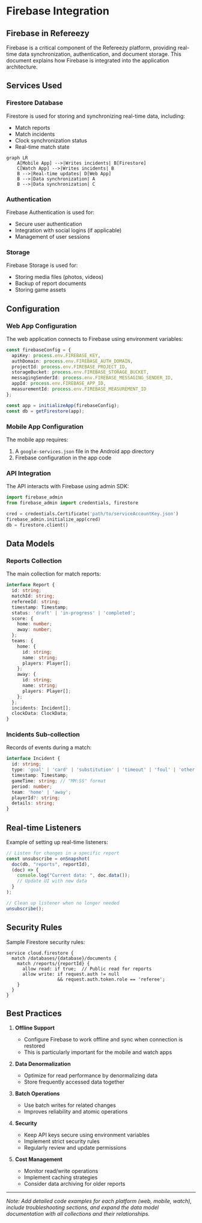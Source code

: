 # Firebase Integration

## Firebase in Refereezy

Firebase is a critical component of the Refereezy platform, providing real-time data synchronization, authentication, and document storage. This document explains how Firebase is integrated into the application architecture.

## Services Used

### Firestore Database

Firestore is used for storing and synchronizing real-time data, including:

- Match reports
- Match incidents
- Clock synchronization status
- Real-time match state

```mermaid
graph LR
    A[Mobile App] -->|Writes incidents| B[Firestore]
    C[Watch App] -->|Writes incidents| B
    B -->|Real-time updates| D[Web App]
    B -->|Data synchronization| A
    B -->|Data synchronization| C
```

### Authentication

Firebase Authentication is used for:

- Secure user authentication
- Integration with social logins (if applicable)
- Management of user sessions

### Storage

Firebase Storage is used for:

- Storing media files (photos, videos)
- Backup of report documents
- Storing game assets

## Configuration

### Web App Configuration

The web application connects to Firebase using environment variables:

```typescript
const firebaseConfig = {
  apiKey: process.env.FIREBASE_KEY,
  authDomain: process.env.FIREBASE_AUTH_DOMAIN,
  projectId: process.env.FIREBASE_PROJECT_ID,
  storageBucket: process.env.FIREBASE_STORAGE_BUCKET,
  messagingSenderId: process.env.FIREBASE_MESSAGING_SENDER_ID,
  appId: process.env.FIREBASE_APP_ID,
  measurementId: process.env.FIREBASE_MEASUREMENT_ID
};

const app = initializeApp(firebaseConfig);
const db = getFirestore(app);
```

### Mobile App Configuration

The mobile app requires:

1. A `google-services.json` file in the Android app directory
2. Firebase configuration in the app code

### API Integration

The API interacts with Firebase using admin SDK:

```python
import firebase_admin
from firebase_admin import credentials, firestore

cred = credentials.Certificate('path/to/serviceAccountKey.json')
firebase_admin.initialize_app(cred)
db = firestore.client()
```

## Data Models

### Reports Collection

The main collection for match reports:

```typescript
interface Report {
  id: string;
  matchId: string;
  refereeId: string;
  timestamp: Timestamp;
  status: 'draft' | 'in-progress' | 'completed';
  score: {
    home: number;
    away: number;
  };
  teams: {
    home: {
      id: string;
      name: string;
      players: Player[];
    };
    away: {
      id: string;
      name: string;
      players: Player[];
    };
  };
  incidents: Incident[];
  clockData: ClockData;
}
```

### Incidents Sub-collection

Records of events during a match:

```typescript
interface Incident {
  id: string;
  type: 'goal' | 'card' | 'substitution' | 'timeout' | 'foul' | 'other';
  timestamp: Timestamp;
  gameTime: string; // "MM:SS" format
  period: number;
  team: 'home' | 'away';
  playerId?: string;
  details: string;
}
```

## Real-time Listeners

Example of setting up real-time listeners:

```typescript
// Listen for changes in a specific report
const unsubscribe = onSnapshot(
  doc(db, "reports", reportId), 
  (doc) => {
    console.log("Current data: ", doc.data());
    // Update UI with new data
  }
);

// Clean up listener when no longer needed
unsubscribe();
```

## Security Rules

Sample Firestore security rules:

```
service cloud.firestore {
  match /databases/{database}/documents {
    match /reports/{reportId} {
      allow read: if true;  // Public read for reports
      allow write: if request.auth != null 
                   && request.auth.token.role == 'referee';
    }
  }
}
```

## Best Practices

1. **Offline Support**
   - Configure Firebase to work offline and sync when connection is restored
   - This is particularly important for the mobile and watch apps

2. **Data Denormalization**
   - Optimize for read performance by denormalizing data
   - Store frequently accessed data together

3. **Batch Operations**
   - Use batch writes for related changes
   - Improves reliability and atomic operations

4. **Security**
   - Keep API keys secure using environment variables
   - Implement strict security rules
   - Regularly review and update permissions

5. **Cost Management**
   - Monitor read/write operations
   - Implement caching strategies
   - Consider data archiving for older reports

---

*Note: Add detailed code examples for each platform (web, mobile, watch), include troubleshooting sections, and expand the data model documentation with all collections and their relationships.*
